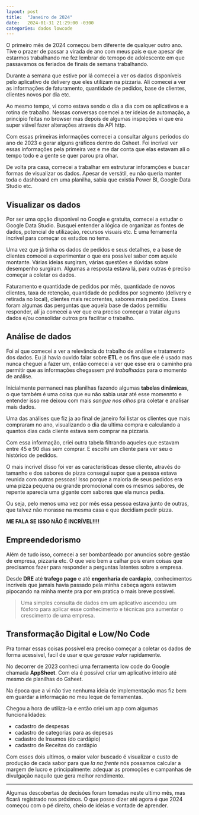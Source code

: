 ```yaml
---
layout: post
title:  "Janeiro de 2024"
date:   2024-01-31 21:29:00 -0300
categories: dados lowcode
---
```


O primeiro mês de 2024 começou bem diferente de qualquer outro ano. Tive o prazer
de passar a virada de ano com meus pais e que apesar de estarmos trabalhando me
fez lembrar do temopo de adolescente em que passavamos os feriados de finais de
semana trabalhando.

Durante a semana que estive por lá comecei a ver os dados disponíveis pelo aplicativo
de delivery que eles utilizam na pizzaria. Alí comecei a ver as informações de 
faturamento, quantidade de pedidos, base de clientes, clientes novos por dia etc.

Ao mesmo tempo, vi como estava sendo o dia a dia com os aplicativos e a rotina de
trabalho. Nessas conversas coemcei a ter ideias de automação, a principio feitas
no browser mas depois de algumas inspeções vi que era super viável fazer alterações
através da API http.

Com essas primeiras informações comecei a consultar alguns periodos do ano de 
2023 e gerar alguns gráficos dentro do Gsheet. Foi incrível ver essas informações
pela primeira vez e me dar conta que elas estavam alí o tempo todo e a gente se
quer parou pra olhar.

De volta pra casa, comecei a trabalhar em estruturar inforamções e buscar formas
de visualizar os dados. Apesar de versátil, eu não queria manter toda o dashboard
em uma planilha, sabia que existia Power BI, Google Data Studio etc.

## Visualizar os dados

Por ser uma opção disponivel no Google e gratuita, comecei a estudar o Google Data Studio.
Busquei entender a lógica de organizar as fontes de dados, potencial de utilização,
recursos visuais etc. É uma ferramenta incrivel para começar os estudos no tema.

Uma vez que já tinha os dados de pedidos e seus detalhes, e a base de clientes
comecei a experimentar o que era possível saber com aquele montante. Várias ideias
surgiram, várias questões e dúvidas sobre desempenho surgiram. Algumas a resposta
estava lá, para outras é preciso começar a coletar os dados.

Faturamento e quantidade de pedidos por mês, quantidade de novos clientes, taxa
de retenção, quantidade de pedidos por segmento (delivery e retirada no local),
clientes mais recorrentes, sabores mais pedidos. Esses foram algumas das perguntas
que aquela base de dados permitiu responder, alí ja comecei a ver que era preciso
começar a tratar alguns dados e/ou consolidar outros pra facilitar o trabalho.

## Análise de dados

Foi aí que comecei a ver a relevância do trabalho de análise e tratamento dos dados.
Eu já havia ouvido falar sobre **ETL** e os fins que ele é usado mas nunca cheguei a
fazer um, então comecei a ver que esse era o caminho pra permitir que as informações
chegassem _pré trabalhadas_ para o momento de análise.

Inicialmente permaneci nas planilhas fazendo algumas **tabelas dinâmicas**, o que
também é uma coisa que eu não sabia usar até esse momennto e entender isso me
deixou com mais _sangue nos olhos_ pra coletar e analisar mais dados.

Uma das análises que fiz ja ao final de janeiro foi listar os clientes que mais
compraram no ano, visualizando o dia da ultima compra e calculando a quantos dias
cada cliente estava sem comprar na pizzaria.

Com essa informação, criei outra tabela filtrando aqueles que estavam entre 45 e
90 dias sem comprar. E escolhi um cliente para ver seu o histórico de pedidos.

O mais incrivel disso foi ver as caracteristicas desse cliente, através do tamanho
e dos sabores de pizza consegui supor que a pessoa estava reunida com outras pessoas!
Isso porque a maioria de seus pedidos era uma pizza pequena ou grande promocional
com os mesmos sabores, de repente aparecia uma gigante com sabores que ela nunca
pedia.

Ou seja, pelo menos uma vez por mês essa pessoa estava junto de outras, que talvez
não morasse na mesma casa e que decidiam pedir pizza.

**ME FALA SE ISSO NÃO É INCRÍVEL!!!!**

## Empreendedorismo

Além de tudo isso, comecei a ser bombardeado por anuncios sobre gestão de empresa,
pizzaria etc. O que veio bem a calhar pois eram coisas que precisamos fazer para
responder a perguntas latentes sobre a empresa.

Desde **DRE** até **trafego pago** e até **engenharia de cardapio**, conhecimentos incriveis
que jamais havia passado pela minha cabeça agora estavam pipocando na minha mente
pra por em pratica o mais breve possível. 

> Uma simples consulta de dados em um aplicativo ascendeu um fósforo para aplicar
esse conhecimento e técnicas pra aumentar o crescimento de uma empresa.

## Transformação Digital e Low/No Code

Pra tornar essas coisas possível era preciso começar a coletar os dados de forma
acessivel, facil de usar e que _gerasse valor_ rapidamente.

No decorrer de 2023 conheci uma ferramenta low code do Google chamada **AppSheet**.
Com ela é possível criar um aplicativo inteiro até mesmo de planilhas do Gsheet.

Na época que a vi não tive nenhuma ideia de implementação mas fiz bem em guardar
a informação no meu leque de ferramentas.

Chegou a hora de utiliza-la e então criei um app com algumas funcionalidades:
- cadastro de despesas
- cadastro de categorias para as depesas
- cadastro de Insumos (do cardápio)
- cadastro de Receitas do cardápio

Com esses dois ultimos, o maior valor buscado é visualizar o custo de produção
de cada sabor para que _la na frente_ nós possamos calcular a margem de lucro e
principalmente: adequar as promoções e campanhas de divulgação naquilo que gera
melhor rendimento.

----

Algumas descobertas de decisões foram tomadas neste ultimo mês, mas ficará registrado
nos próximos. O que posso dizer até agora é que 2024 começou com o pé direito, cheio
de ideias e vontade de aprender.